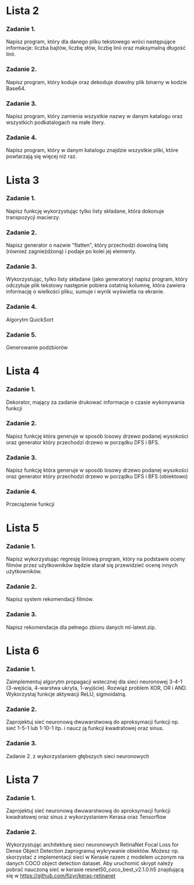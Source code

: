 # Lista 2
### Zadanie 1.
Napisz program, który dla danego pliku tekstowego wróci następujące informacje: liczba bajtów, liczbę słów, liczbę linii oraz maksymalną długość linii. 
### Zadanie 2.
Napisz program, który koduje oraz dekoduje dowolny plik binarny w kodzie Base64.
### Zadanie 3.
Napisz program, który zamienia wszystkie nazwy w danym katalogu oraz wszystkich podkatalogach na małe litery.
### Zadanie 4.
Napisz program, który w danym katalogu znajdzie wszystkie pliki, które powtarzają się więcej niż raz.

# Lista 3
### Zadanie 1.
Napisz funkcję wykorzystując tylko listy składane, która dokonuje transpozycji macierzy.
### Zadanie 2.
Napisz generator o nazwie "flatten", który przechodzi dowolną listę (również zagnieżdżoną) i podaje po kolei jej elementy.
### Zadanie 3.
Wykorzystując, tylko listy składane (jako generatory) napisz program, który odczytuje plik tekstowy następnie pobiera ostatnią kolumnę, która zawiera informację o wielkości pliku, sumuje i wynik wyświetla na ekranie.
### Zadanie 4.
Algorytm QuickSort
### Zadanie 5.
Generowanie podzbiorów

# Lista 4
### Zadanie 1.
Dekorator, mający za zadanie drukować informacje o czasie wykonywania funkcji
### Zadanie 2.
Napisz funkcję która generuje w sposób losowy drzewo podanej wysokości oraz generator który przechodzi drzewo w porządku DFS i BFS.
### Zadanie 3.
Napisz funkcję która generuje w sposób losowy drzewo podanej wysokości oraz generator który przechodzi drzewo w porządku DFS i BFS (obiektowo)
### Zadanie 4.
Przeciążenie funkcji 

# Lista 5
### Zadanie 1.
Napisz wykorzystując regresję liniową program, który na podstawie oceny filmów przez użytkowników będzie starał się przewidzieć ocenę innych użytkowników.
### Zadanie 2.
Napisz system rekomendacji filmów.
### Zadanie 3.
Napisz rekomendacje dla pełnego zbioru danych ml-latest.zip. 

# Lista 6
### Zadanie 1.
Zaimplementuj algorytm propagacji wstecznej dla sieci neuronowej 3-4-1 (3-wejścia, 4-warstwa ukryta, 1-wyjście). 
Rozwiąż problem XOR, OR i AND. Wykorzystaj funkcje aktywacji ReLU, sigmoidalną. 
### Zadanie 2.
Zaprojektuj sieć neuronową dwuwarstwową do aproksymacji funkcji np. sieć 1-5-1 lub 1-10-1 itp. i naucz ją funkcji kwadratowej oraz sinus.
### Zadanie 3.
Zadanie 2. z wykorzystaniem głębszych sieci neuronowych

# Lista 7
### Zadanie 1.
Zaprojektuj sieć neuronową dwuwarstwową do aproksymacji funkcji kwadratowej oraz sinus z wykorzystaniem Kerasa oraz Tensorflow
### Zadanie 2.
Wykorzystując architekturę sieci neuronowych RetinaNet Focal Loss for Dense Object Detection zaprogramuj wykrywanie obiektów. 
Możesz np. skorzystać z implementacji sieci w Kerasie razem z modelem uczonym na danych COCO object detection dataset.
Aby uruchomić skrypt należy pobrać nauczoną sieć w kerasie resnet50_coco_best_v2.1.0.h5 znajdującą się w https://github.com/fizyr/keras-retinanet


